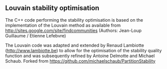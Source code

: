 ## Louvain stability optimisation

The C++ code performing the stability optimisation is based on the implementation of the Louvain method as available from http://sites.google.com/site/findcommunities (Authors: Jean-Loup Guillaume / Etienne Lefebvre)

The Louvain code was adapted and extended by Renaud Lambiotte (http://www.lambiotte.be) to allow for the optimisation of the stability quality function and was subsequently refined by Antoine Delmotte and Michael Schaub. Forked from https://github.com/michaelschaub/PartitionStability
